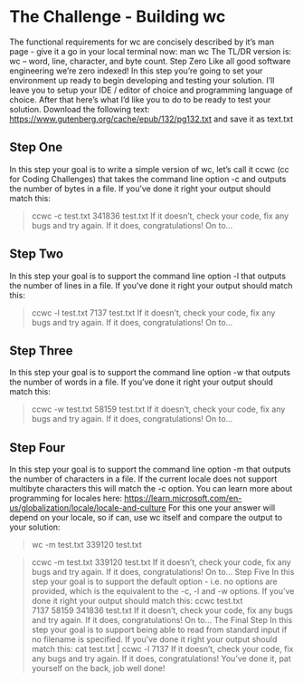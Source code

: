 # The Challenge - Building wc

The functional requirements for wc are concisely described by it’s man page - give it a go in your local terminal now:
man wc
The TL/DR version is: wc – word, line, character, and byte count.
Step Zero
Like all good software engineering we’re zero indexed! In this step you’re going to set your environment up ready to begin developing and testing your solution.
I’ll leave you to setup your IDE / editor of choice and programming language of choice. After that here’s what I’d like you to do to be ready to test your solution.
Download the following text: https://www.gutenberg.org/cache/epub/132/pg132.txt and save it as text.txt

## Step One
In this step your goal is to write a simple version of wc, let’s call it ccwc (cc for Coding Challenges) that takes the command line option -c and outputs the number of bytes in a file.
If you’ve done it right your output should match this:
>ccwc -c test.txt
  341836 test.txt
If it doesn’t, check your code, fix any bugs and try again. If it does, congratulations! On to…

## Step Two
In this step your goal is to support the command line option -l that outputs the number of lines in a file.
If you’ve done it right your output should match this:
>ccwc -l test.txt
    7137 test.txt
If it doesn’t, check your code, fix any bugs and try again. If it does, congratulations! On to…

## Step Three
In this step your goal is to support the command line option -w that outputs the number of words in a file. If you’ve done it right your output should match this:
>ccwc -w test.txt
   58159 test.txt
If it doesn’t, check your code, fix any bugs and try again. If it does, congratulations! On to…

## Step Four
In this step your goal is to support the command line option -m that outputs the number of characters in a file. If the current locale does not support multibyte characters this will match the -c option.
You can learn more about programming for locales here: https://learn.microsoft.com/en-us/globalization/locale/locale-and-culture
For this one your answer will depend on your locale, so if can, use wc itself and compare the output to your solution:
>wc -m test.txt
  339120 test.txt

>ccwc -m test.txt
  339120 test.txt
If it doesn’t, check your code, fix any bugs and try again. If it does, congratulations! On to…
Step Five
In this step your goal is to support the default option - i.e. no options are provided, which is the equivalent to the -c, -l and -w options. If you’ve done it right your output should match this:
>ccwc test.txt          
    7137   58159  341836 test.txt
If it doesn’t, check your code, fix any bugs and try again. If it does, congratulations! On to…
The Final Step
In this step your goal is to support being able to read from standard input if no filename is specified. If you’ve done it right your output should match this:
>cat test.txt | ccwc -l 
    7137
If it doesn’t, check your code, fix any bugs and try again. If it does, congratulations! You’ve done it, pat yourself on the back, job well done!